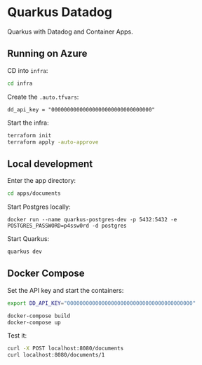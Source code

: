# Quarkus Datadog

Quarkus with Datadog and Container Apps.

## Running on Azure

CD into `infra`:

```sh
cd infra
```

Create the `.auto.tfvars`:

```hcl
dd_api_key = "00000000000000000000000000000000"
```

Start the infra:

```sh
terraform init
terraform apply -auto-approve
```

## Local development

Enter the app directory:

```sh
cd apps/documents
```

Start Postgres locally:

```
docker run --name quarkus-postgres-dev -p 5432:5432 -e POSTGRES_PASSWORD=p4ssw0rd -d postgres
```

Start Quarkus:

```sh
quarkus dev
```

## Docker Compose

Set the API key and start the containers:

```sh
export DD_API_KEY="0000000000000000000000000000000000000000"

docker-compose build
docker-compose up
```

Test it:

```sh
curl -X POST localhost:8080/documents
curl localhost:8080/documents/1
```
